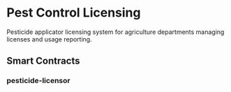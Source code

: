 # Pest Control Licensing
Pesticide applicator licensing system for agriculture departments managing licenses and usage reporting.
## Smart Contracts
### pesticide-licensor
